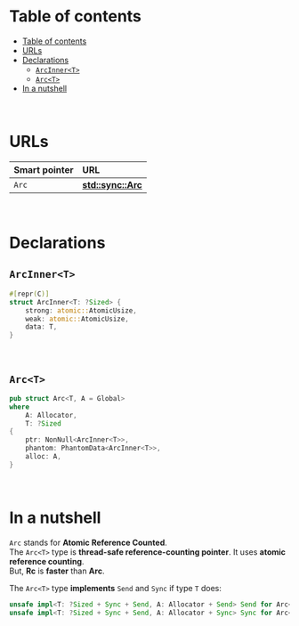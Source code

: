# Table of contents
- [Table of contents](#table-of-contents)
- [URLs](#urls)
- [Declarations](#declarations)
  - [`ArcInner<T>`](#arcinnert)
  - [`Arc<T>`](#arct)
- [In a nutshell](#in-a-nutshell)

<br>

# URLs
|Smart pointer|URL|
|:----|:------------|
|`Arc`|[**std::sync::Arc**](https://doc.rust-lang.org/stable/std/sync/struct.Arc.html)|

<br>

# Declarations
## `ArcInner<T>`
```rust
#[repr(C)]
struct ArcInner<T: ?Sized> {
    strong: atomic::AtomicUsize,
    weak: atomic::AtomicUsize,
    data: T,
}
```

<br>

## `Arc<T>`
```rust
pub struct Arc<T, A = Global>
where
    A: Allocator,
    T: ?Sized
{
    ptr: NonNull<ArcInner<T>>,
    phantom: PhantomData<ArcInner<T>>,
    alloc: A,
}
```


<br>

# In a nutshell
`Arc` stands for **Atomic Reference Counted**.<br>
The `Arc<T>` type is **thread-safe reference-counting pointer**. It uses **atomic reference counting**.<br>
But, **Rc** is **faster** than **Arc**.<br>

The `Arc<T>` type **implements** `Send` and `Sync` if type `T` does:
```rust
unsafe impl<T: ?Sized + Sync + Send, A: Allocator + Send> Send for Arc<T, A> {}
unsafe impl<T: ?Sized + Sync + Send, A: Allocator + Sync> Sync for Arc<T, A> {}
```
